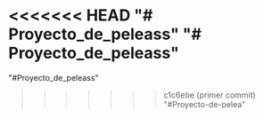 <<<<<<< HEAD
"# Proyecto_de_peleass" 
"# Proyecto_de_peleass" 
=======
"#Proyecto_de_peleass" 
>>>>>>> c1c6ebe (primer commit)
"#Proyecto-de-pelea" 
